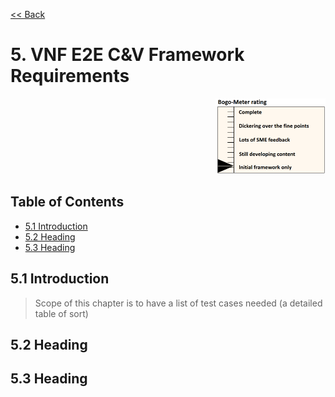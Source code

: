 [<< Back](../../openstack)

# 5. VNF E2E C&V Framework Requirements
<p align="right"><img src="../figures/bogo_ifo.png" alt="scope" title="Scope" width="35%"/></p>

## Table of Contents
* [5.1 Introduction](#5.1)
* [5.2 Heading](#5.2)
* [5.3 Heading](#5.3)

<a name="5.1"></a>
## 5.1 Introduction

> Scope of this chapter is to have a list of test cases needed (a detailed table of sort)

<a name="5.2"></a>
## 5.2 Heading


<a name="5.3"></a>
## 5.3 Heading
